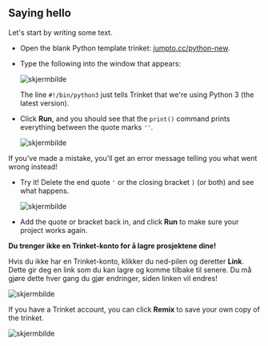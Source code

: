 ## Saying hello

Let's start by writing some text.

+ Open the blank Python template trinket: <a href="http://jumpto.cc/python-new" target="_blank">jumpto.cc/python-new</a>.

+ Type the following into the window that appears:
    
    ![skjermbilde](images/me-hi.png)
    
    The line `#!/bin/python3` just tells Trinket that we're using Python 3 (the latest version).

+ Click **Run**, and you should see that the `print()` command prints everything between the quote marks `''`.
    
    ![skjermbilde](images/me-hi-test.png)

If you've made a mistake, you'll get an error message telling you what went wrong instead!

+ Try it! Delete the end quote `'` or the closing bracket `)` (or both) and see what happens.
    
    ![skjermbilde](images/me-syntax.png)

+ Add the quote or bracket back in, and click **Run** to make sure your project works again.

**Du trenger ikke en Trinket-konto for å lagre prosjektene dine!**

Hvis du ikke har en Trinket-konto, klikker du ned-pilen og deretter **Link**. Dette gir deg en link som du kan lagre og komme tilbake til senere. Du må gjøre dette hver gang du gjør endringer, siden linken vil endres!

![skjermbilde](images/me-link.png)

If you have a Trinket account, you can click **Remix** to save your own copy of the trinket.

![skjermbilde](images/me-remix.png)